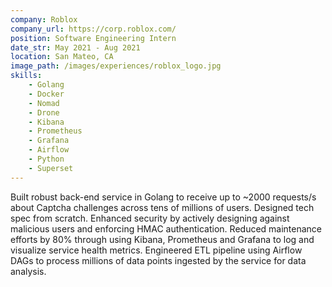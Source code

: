 ```yaml
---
company: Roblox
company_url: https://corp.roblox.com/
position: Software Engineering Intern
date_str: May 2021 - Aug 2021
location: San Mateo, CA
image_path: /images/experiences/roblox_logo.jpg
skills:
    - Golang
    - Docker
    - Nomad
    - Drone
    - Kibana
    - Prometheus
    - Grafana
    - Airflow
    - Python
    - Superset
---
```

Built robust back-end service in Golang to receive up to ~2000 requests/s about Captcha challenges across tens of millions of users. Designed tech spec from scratch. Enhanced security by actively designing against malicious users and enforcing HMAC authentication. Reduced maintenance efforts by 80% through using Kibana, Prometheus and Grafana to log and visualize service health metrics. Engineered ETL pipeline using Airflow DAGs to process millions of data points ingested by the service for data analysis.